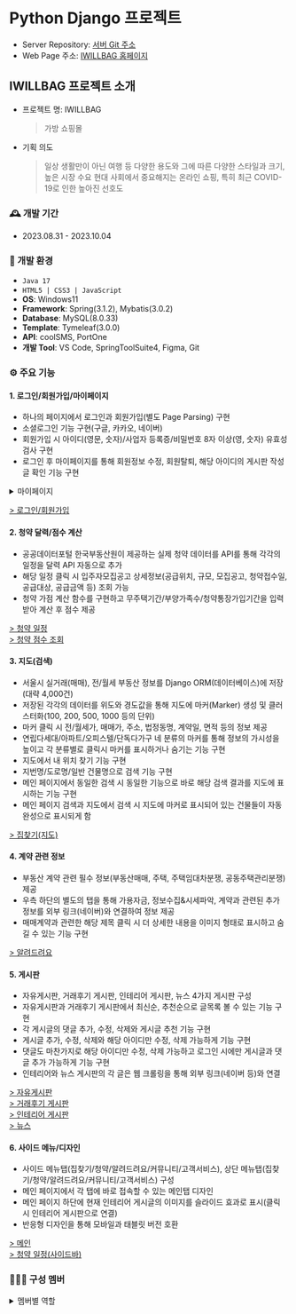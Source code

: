 # Python Django 프로젝트
- Server Repository: <a href="https://github.com/pshho/shoppingMall_bag">서버 Git 주소</a>
- Web Page 주소: <a href="">IWILLBAG 홈페이지</a>

## IWILLBAG 프로젝트 소개
* 프로젝트 명: IWILLBAG
  > 가방 쇼핑몰
* 기획 의도
  > 일상 생활만이 아닌 여행 등 다양한 용도와 그에 따른 다양한 스타일과 크기, 높은 시장 수요
  > 현대 사회에서 중요해지는 온라인 쇼핑, 특히 최근 COVID-19로 인한 높아진 선호도

### :mantelpiece_clock: 개발 기간
- 2023.08.31 - 2023.10.04

### :wrench: 개발 환경
- `Java 17`
- `HTML5 | CSS3 | JavaScript`
- **OS**: Windows11
- **Framework**: Spring(3.1.2), Mybatis(3.0.2)
- **Database**: MySQL(8.0.33)
- **Template**: Tymeleaf(3.0.0)
- **API**: coolSMS, PortOne
- **개발 Tool**: VS Code, SpringToolSuite4, Figma, Git

### :gear: 주요 기능
#### 1. 로그인/회원가입/마이페이지
- 하나의 페이지에서 로그인과 회원가입(별도 Page Parsing) 구현
- 소셜로그인 기능 구현(구글, 카카오, 네이버)
- 회원가입 시 아이디(영문, 숫자)/사업자 등록증/비밀번호 8자 이상(영, 숫자) 유효성 검사 구현
- 로그인 후 마이페이지를 통해 회원정보 수정, 회원탈퇴, 해당 아이디의 게시판 작성글 확인 기능 구현
<details>
  <summary>마이페이지</summary>
  <p>
    <img src="https://github.com/pshho/team3_django_project/assets/128444203/8b114c60-a997-4ee5-a1bc-926ebb90d887" alt="MyPage">
    <img src="https://github.com/pshho/team3_django_project/assets/128444203/96c0dabd-ddd4-450a-a4b0-7a65a15eb122" alt="MyPage">
  </p>
</details>

<a href="http://ec2-3-37-74-149.ap-northeast-2.compute.amazonaws.com/common/signin/"> > 로그인/회원가입</a>

#### 2. 청약 달력/점수 계산
- 공공데이터포털 한국부동산원이 제공하는 실제 청약 데이터를 API를 통해 각각의 일정을 달력 API 자동으로 추가
- 해당 일정 클릭 시 입주자모집공고 상세정보(공급위치, 규모, 모집공고, 청약접수일, 공급대상, 공급금액 등) 조회 가능
- 청약 가점 계산 함수를 구현하고 무주택기간/부양가족수/청약통장가입기간을 입력받아 계산 후 점수 제공

<a href="http://ec2-3-37-74-149.ap-northeast-2.compute.amazonaws.com/koreaCalendar/"> > 청약 일정</a><br>
<a href="http://ec2-3-37-74-149.ap-northeast-2.compute.amazonaws.com/calculate/calculate/"> > 청약 점수 조회</a>

#### 3. 지도(검색)
- 서울시 실거래(매매), 전/월세 부동산 정보를 Django ORM(데이터베이스)에 저장(대략 4,000건)
- 저장된 각각의 데이터를 위도와 경도값을 통해 지도에 마커(Marker) 생성 및 클러스터화(100, 200, 500, 1000 등의 단위)
- 마커 클릭 시 전/월세가, 매매가, 주소, 법정동명, 계약일, 면적 등의 정보 제공
- 연립다세대/아파트/오피스텔/단독다가구 네 분류의 마커를 통해 정보의 가시성을 높이고 각 분류별로 클릭시 마커를 표시하거나 숨기는 기능 구현
- 지도에서 내 위치 찾기 기능 구현
- 지번명/도로명/일반 건물명으로 검색 기능 구현
- 메인 페이지에서 동일한 검색 시 동일한 기능으로 바로 해당 검색 결과를 지도에 표시하는 기능 구현
- 메인 페이지 검색과 지도에서 검색 시 지도에 마커로 표시되어 있는 건물들이 자동완성으로 표시되게 함

<a href="http://ec2-3-37-74-149.ap-northeast-2.compute.amazonaws.com/map/"> > 집찾기(지도)</a>

#### 4. 계약 관련 정보
- 부동산 계약 관련 필수 정보(부동산매매, 주택, 주택임대차분쟁, 공동주택관리분쟁) 제공
- 우측 하단의 별도의 탭을 통해 가용자금, 정보수집&시세파악, 계약과 관련된 추가 정보를 외부 링크(네이버)와 연결하여 정보 제공
- 매매계약과 관련한 해당 제목 클릭 시 더 상세한 내용을 이미지 형태로 표시하고 숨길 수 있는 기능 구현

<a href="http://ec2-3-37-74-149.ap-northeast-2.compute.amazonaws.com/information/information/"> > 알려드려요</a>

#### 5. 게시판
- 자유게시판, 거래후기 게시판, 인테리어 게시판, 뉴스 4가지 게시판 구성
- 자유게시판과 거래후기 게시판에서 최신순, 추천순으로 글목록 볼 수 있는 기능 구현
- 각 게시글의 댓글 추가, 수정, 삭제와 게시글 추천 기능 구현
- 게시글 추가, 수정, 삭제와 해당 아이디만 수정, 삭제 가능하게 기능 구현
- 댓글도 마찬가지로 해당 아이디만 수정, 삭제 가능하고 로그인 시에만 게시글과 댓글 추가 가능하게 기능 구현
- 인테리어와 뉴스 게시판의 각 글은 웹 크롤링을 통해 외부 링크(네이버 등)와 연결

<a href="http://ec2-3-37-74-149.ap-northeast-2.compute.amazonaws.com/community/board_free/"> > 자유게시판</a><br>
<a href="http://ec2-3-37-74-149.ap-northeast-2.compute.amazonaws.com/review/review_main/"> > 거래후기 게시판</a><br>
<a href="http://ec2-3-37-74-149.ap-northeast-2.compute.amazonaws.com/interior/"> > 인테리어 게시판</a><br>
<a href="http://ec2-3-37-74-149.ap-northeast-2.compute.amazonaws.com/news/news/"> > 뉴스</a><br>

#### 6. 사이드 메뉴/디자인
- 사이드 메뉴탭(집찾기/청약/알려드려요/커뮤니티/고객서비스), 상단 메뉴탭(집찾기/청약/알려드려요/커뮤니티/고객서비스) 구성
- 메인 페이지에서 각 탭에 바로 접속할 수 있는 메인탭 디자인
- 메인 페이지 하단에 현재 인테리어 게시글의 이미지를 슬라이드 효과로 표시(클릭 시 인테리어 게시판으로 연결)
- 반응형 디자인을 통해 모바일과 태블릿 버전 호환
  
<a href="http://ec2-3-37-74-149.ap-northeast-2.compute.amazonaws.com/"> > 메인</a><br>
<a href="http://ec2-3-37-74-149.ap-northeast-2.compute.amazonaws.com/koreaCalendar/"> > 청약 일정(사이드바)</a>

### :people_holding_hands: 구성 멤버
<details>
  <summary>멤버별 역할</summary>
  <p>
    <img src="![image](https://github.com/pshho/shoppingMall_bag/assets/128444203/ddbd898e-2663-42ab-ab19-df4a849b5746)" alt="Member">
  </p>
</details>

